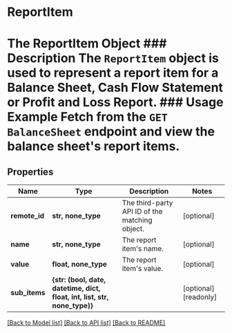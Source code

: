 # ReportItem

# The ReportItem Object ### Description The `ReportItem` object is used to represent a report item for a Balance Sheet, Cash Flow Statement or Profit and Loss Report.  ### Usage Example Fetch from the `GET BalanceSheet` endpoint and view the balance sheet's report items.

## Properties
Name | Type | Description | Notes
------------ | ------------- | ------------- | -------------
**remote_id** | **str, none_type** | The third-party API ID of the matching object. | [optional] 
**name** | **str, none_type** | The report item&#39;s name. | [optional] 
**value** | **float, none_type** | The report item&#39;s value. | [optional] 
**sub_items** | **{str: (bool, date, datetime, dict, float, int, list, str, none_type)}** |  | [optional] [readonly] 

[[Back to Model list]](../README.md#documentation-for-models) [[Back to API list]](../README.md#documentation-for-api-endpoints) [[Back to README]](../README.md)


